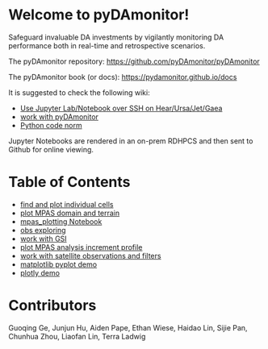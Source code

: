 # Welcome to pyDAmonitor!

Safeguard invaluable DA investments by vigilantly monitoring DA performance both in real-time and retrospective scenarios.    

The pyDAmonitor repository:  https://github.com/pyDAmonitor/pyDAmonitor    

The pyDAmonitor book (or docs): https://pydamonitor.github.io/docs

It is suggested to check the following wiki:
- [Use Jupyter Lab/Notebook over SSH on Hear/Ursa/Jet/Gaea](https://github.com/pyDAmonitor/pyDAmonitor/wiki/Use-Jupyter-Lab-over-SSH-on-Hera,-Jet,-Gaea)
- [work with pyDAmonitor](https://github.com/pyDAmonitor/pyDAmonitor/wiki/work-with-pyDAmonitor)
- [Python code norm](https://github.com/pyDAmonitor/pyDAmonitor/wiki/pyDAmonitor-Code-Norms)

Jupyter Notebooks are rendered in an on-prem RDHPCS and then sent to Github for online viewing.  

# Table of Contents

- [find and plot individual cells](notebooks/cells)
- [plot MPAS domain and terrain](notebooks/mpas_domain_shape_terrain)
- [mpas_plotting Notebook](notebooks/mpas_plotting)
- [obs exploring](notebooks/obs_exploring)
- [work with GSI](notebooks/gsi)
- [plot MPAS analysis increment profile](notebooks/script-mpas-increments)
- [work with satellite observations and filters](notebooks/sat-qcfilters)
- [matplotlib pyplot demo](notebooks/matplotlib-pyplot-demo.ipynb)
- [plotly demo](notebooks/plotly-demo.ipynb)

# Contributors
Guoqing Ge, Junjun Hu, Aiden Pape, Ethan Wiese, Haidao Lin, Sijie Pan, Chunhua Zhou, Liaofan Lin, Terra Ladwig
